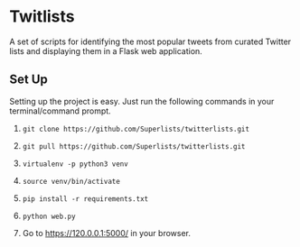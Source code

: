 # Twitlists

A set of scripts for identifying the most popular tweets from curated Twitter lists and displaying them in a Flask web application.


## **Set Up**

Setting up the project is easy. Just run the following commands in your terminal/command prompt.

1. `git clone https://github.com/Superlists/twitterlists.git` 

2. `git pull https://github.com/Superlists/twitterlists.git`

3. `virtualenv -p python3 venv`
	
4. `source venv/bin/activate`

5. `pip install -r requirements.txt`

6. `python web.py`

7.  Go to https://120.0.0.1:5000/ in your browser.
